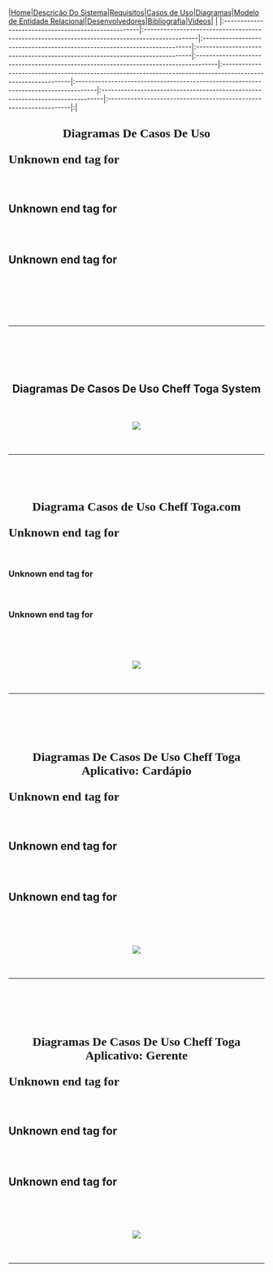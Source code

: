 |<a href='http://code.google.com/p/chefftoga'>Home</a>|<a href='http://code.google.com/p/chefftoga/wiki/DescricaoDoProjeto'>Descrição Do Sistema</a>|<a href='http://code.google.com/p/chefftoga/wiki/Requisitos'>Requisitos</a>|<a href='http://code.google.com/p/chefftoga/wiki/CasosDeUso'>Casos de Uso</a>|<a href='http://code.google.com/p/chefftoga/wiki/DiagramasDeCasosDeUso'>Diagramas</a>|<a href='http://code.google.com/p/chefftoga/wiki/ModeloDeEntidadeRelacional'>Modelo de Entidade Relacional</a>|<a href='http://code.google.com/p/chefftoga/wiki/Desenvolvedores'>Desenvolvedores</a>|<a href='http://code.google.com/p/chefftoga/wiki/Bibliografia'>Bibliografia</a>|<a href='http://code.google.com/p/chefftoga/wiki/video'>Vídeos</a>| |
|:----------------------------------------------------|:----------------------------------------------------------------------------------------------|:--------------------------------------------------------------------------|:----------------------------------------------------------------------------|:------------------------------------------------------------------------------------|:-------------------------------------------------------------------------------------------------------------|:------------------------------------------------------------------------------------|:------------------------------------------------------------------------------|:------------------------------------------------------------------|:|

<h2><b>

<FONT FACE="TIMES" SIZE="5">

<p align='center'>Diagramas De Casos De Uso</p>

Unknown end tag for </font>

<br>
<br>
Unknown end tag for </b><br>
<br>
<br>
<br>
Unknown end tag for </h2><br>
<br>
<br>
<br>
<br>
<hr><br>
<br>
<br>
<br>
<h2><b><p align='center'>Diagramas De Casos De Uso Cheff Toga System</p></b></h2><br>

<p align='center'><img src='https://lh6.googleusercontent.com/-zGDxSJXp6ZQ/T9uGjng0t4I/AAAAAAAAAGM/fqOL03GiwTQ/s640/CheffToga%2520System_UC.jpg'><br>

<br>
<br>
<hr><br>
<br>
<br>
<h3><b>

<FONT FACE="TIMES" SIZE="5">

<p align='CENTER'>Diagrama Casos de Uso Cheff Toga.com</p>

Unknown end tag for </font>

<br>
<br>
Unknown end tag for </b><br>
<br>
<br>
<br>
Unknown end tag for </h3><br>
<br>
<br>


<p align='center'><img src='https://lh5.googleusercontent.com/-N542CbaB-6A/T-DDXWoPe0I/AAAAAAAAAGw/HTFJX_L38bM/s800/diagrama%2520site.jpg'><br>
<br>
<br>
<hr><br>
<br>
<br>
<br>
<h2><b>

<FONT FACE="TIMES" SIZE="5">

<p align='center'>Diagramas De Casos De Uso Cheff Toga Aplicativo: Cardápio</p>

Unknown end tag for </font>

<br>
<br>
Unknown end tag for </b><br>
<br>
<br>
<br>
Unknown end tag for </h2><br>
<br>
<br>


<p align='center'><img src='https://lh6.googleusercontent.com/-Z1kNKEhGiOc/T-DDXRdkqiI/AAAAAAAAAGg/JXucS4aynPc/s800/diagrama%2520card.jpg'>
<br>
<br>
<br>
<hr><br>
<br>
<br>
<br>
<h2><b>

<FONT FACE="TIMES" SIZE="5">

<p align='center'>Diagramas De Casos De Uso Cheff Toga Aplicativo: Gerente</p>

Unknown end tag for </font>

<br>
<br>
Unknown end tag for </b><br>
<br>
<br>
<br>
Unknown end tag for </h2><br>
<br>
<br>



<p align='center'><img src='https://lh4.googleusercontent.com/-rEiI31mQVko/T-DDXUqSfnI/AAAAAAAAAGk/E4HMUrg34fg/s800/diagrama%2520ger.jpg'>
<br>
<br>
<br>
<hr><br>
<br>

